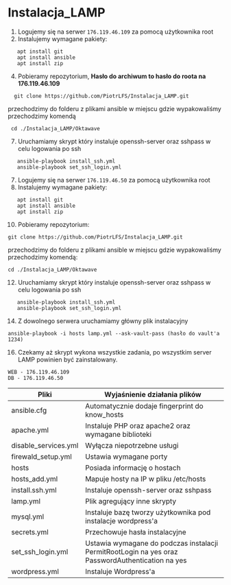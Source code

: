 # Instalacja_LAMP
1. Logujemy się na serwer ```176.119.46.109``` za pomocą użytkownika root
2. Instalujemy wymagane pakiety:
```
   apt install git
   apt install ansible
   apt install zip
```
4. Pobieramy repozytorium, **Hasło do archiwum to hasło do roota na 176.119.46.109**
```
  git clone https://github.com/PiotrLFS/Instalacja_LAMP.git
```
 przechodzimy do folderu z plikami ansible w miejscu gdzie wypakowaliśmy przechodzimy komendą 
``` 
 cd ./Instalacja_LAMP/Oktawave
````
7. Uruchamiamy skrypt który instaluje openssh-server oraz sshpass w celu logowania po ssh
```
   ansible-playbook install_ssh.yml
   ansible-playbook set_ssh_login.yml
```
7. Logujemy się na serwer ```176.119.46.50``` za pomocą użytkownika root
8. Instalujemy wymagane pakiety:
```
   apt install git
   apt install ansible
   apt install zip
```
10. Pobieramy repozytorium:
```
git clone https://github.com/PiotrLFS/Instalacja_LAMP.git
```
przechodzimy do folderu z plikami ansible w miejscu gdzie wypakowaliśmy przechodzimy komendą: 
```
cd ./Instalacja_LAMP/Oktawave
```
12. Uruchamiamy skrypt który instaluje openssh-server oraz sshpass w celu logowania po ssh
```
   ansible-playbook install_ssh.yml
   ansible-playbook set_ssh_login.yml
```
14. Z dowolnego serwera uruchamiamy główny plik instalacyjny
```
ansible-playbook -i hosts lamp.yml --ask-vault-pass (hasło do vault'a 1234)
```
16. Czekamy aż skrypt wykona wszystkie zadania, po wszystkim server LAMP powinien być zainstalowany.
```
WEB - 176.119.46.109
DB - 176.119.46.50
```
|Pliki|Wyjaśnienie działania plików|
|-----|----------------------------|
|ansible.cfg | Automatycznie dodaje fingerprint do know_hosts|
|apache.yml | Instaluje PHP oraz apache2 oraz wymagane biblioteki|
|disable_services.yml | Wyłącza niepotrzebne usługi|
|firewald_setup.yml | Ustawia wymagane porty|
|hosts | Posiada informację o hostach|
|hosts_add.yml | Mapuje hosty na IP w pliku /etc/hosts|
|install.ssh.yml | Instaluje openssh-server oraz sshpass|
|lamp.yml | Plik agregujący inne skrypty|
|mysql.yml | Instaluje bazę tworzy użytkownika pod instalacje wordpress'a|
|secrets.yml | Przechowuje hasła instalacyjne|
|set_ssh_login.yml | Ustawia wymagane do podczas instalacji PermitRootLogin na yes oraz PasswordAuthentication na yes|
|wordpress.yml | Instaluje Wordpress'a|
